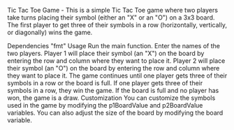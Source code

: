 Tic Tac Toe Game - 
This is a simple Tic Tac Toe game where two players take turns placing their symbol (either an "X" or an "O") on a 3x3 board. The first player to get three of their symbols in a row (horizontally, vertically, or diagonally) wins the game.

Dependencies
"fmt"
Usage
Run the main function.
Enter the names of the two players.
Player 1 will place their symbol (an "X") on the board by entering the row and column where they want to place it.
Player 2 will place their symbol (an "O") on the board by entering the row and column where they want to place it.
The game continues until one player gets three of their symbols in a row or the board is full.
If one player gets three of their symbols in a row, they win the game. If the board is full and no player has won, the game is a draw.
Customization
You can customize the symbols used in the game by modifying the p1BoardValue and p2BoardValue variables. You can also adjust the size of the board by modifying the board variable.
